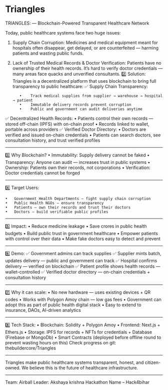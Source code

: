 # Triangles
TRIANGLES: — Blockchain-Powered Transparent Healthcare Network

Today, public healthcare systems face two huge issues:
1.	Supply Chain Corruption: Medicines and medical equipment meant for hospitals often disappear, get delayed, or are counterfeited — harming patients and wasting public funds.
2.	Lack of Trusted Medical Records & Doctor Verification:
Patients have no ownership of their health records.
It’s hard to verify doctor credentials — many areas face quacks and unverified consultants.
2️⃣ Solution:
Triangles is a decentralized platform that uses blockchain to bring full transparency to public healthcare:
✅ Supply Chain Transparency:

           •	Track medical supplies from supplier → warehouse → hospital → patient
           •	Immutable delivery records prevent corruption
           •	Public and government can audit deliveries anytime
✅ Decentralized Health Records:	
•	Patients control their own records — stored off-chain (IPFS) with on-chain proof
•	Records linked to wallet, portable across providers
✅ Verified Doctor Directory:
•	Doctors are verified and issued on-chain credentials
•	Patients can search doctors, see consultation history, and trust verified profiles
________________________________________
3️⃣ Why Blockchain?
•	Immutability:                 Supply delivery cannot be faked
•	Transparency:                 Anyone can audit — increases trust in public systems
•	Ownership:                    Patients own their records, not corporations
•	Verification:                 Doctor credentials cannot be forged
________________________________________
4️⃣ Target Users:

    •	Government Health Departments — fight supply chain corruption
    •	Public Health NGOs — ensure transparency
    •	Patients — own their records and trust their doctors
    •	Doctors — build verifiable public profiles
________________________________________
5️⃣ Impact:
•	Reduce medicine leakage 
•	Save crores in public health budgets
•	Build public trust in government healthcare
•	Empower patients with control over their data
•	Make fake doctors easy to detect and prevent
________________________________________
6️⃣ Demo:
✅ Government admins can track supplies
✅ Supplier mints batch, updates delivery — public and government can track
✅ Hospital confirms delivery — verified on blockchain
✅ Patient profile shows health records — wallet-controlled
✅ Verified doctor directory — on-chain credentials + consultation history
________________________________________
7️⃣ Why it can scale:
•	No new hardware — uses existing devices + QR codes
•	Works with Polygon Amoy chain — low gas fees
•	Government can adopt this as part of public health digital stack
•	Easy to extend to insurance, DAOs, AI-driven analytics
________________________________________
8️⃣ Tech Stack:
•	Blockchain: Solidity + Polygon Amoy
•	Frontend:  Next.js + Ethers.js
•	Storage: IPFS for records + NFTs for credentials + Database (Firebase or MongoDb)
•	Smart Contracts (deployed before offline round to prevent wasting hours on this) 
Check progress on git: thebuildercore/Triangles
________________________________________
Triangles make public healthcare systems transparent, honest, and citizen-owned.
We believe this is the future of healthcare infrastructure.
________________________________________
Team: Airball
Leader: Akshaya krishna
Hackathon Name – Hack4bihar

